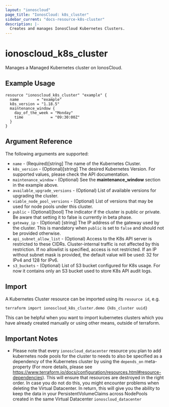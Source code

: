 ```yaml
---
layout: "ionoscloud"
page_title: "IonosCloud: k8s_cluster"
sidebar_current: "docs-resource-k8s-cluster"
description: |-
  Creates and manages IonosCloud Kubernetes Clusters.
---
```


# ionoscloud_k8s_cluster

Manages a Managed Kubernetes cluster on IonosCloud.

## Example Usage

```hcl
resource "ionoscloud_k8s_cluster" "example" {
  name        = "example"
  k8s_version = "1.18.5"
  maintenance_window {
    day_of_the_week = "Monday"
    time            = "09:30:00Z"
  }
}
```

## Argument Reference

The following arguments are supported:

- `name` - (Required)[string] The name of the Kubernetes Cluster.
- `k8s_version` - (Optional)[string] The desired Kubernetes Version. For supported values, please check the API documentation.
- `maintenance_window` - (Optional) See the **maintenance_window** section in the example above.
- `available_upgrade_versions` - (Optional) List of available versions for upgrading the cluster.
- `viable_node_pool_versions` - (Optional) List of versions that may be used for node pools under this cluster.
- `public` - (Optional)[bool] The indicator if the cluster is public or private. Be aware that setting it to false is currently in beta phase.
- `gateway_ip` - (Optional) [string] The IP address of the gateway used by the cluster. This is mandatory when `public` is set to `false` and should not be provided otherwise.
- `api_subnet_allow_list` - (Optional) Access to the K8s API server is restricted to these CIDRs. Cluster-internal traffic is not affected by this restriction. If no allowlist is specified, access is not restricted. If an IP without subnet mask is provided, the default value will be used: 32 for IPv4 and 128 for IPv6.
- `s3_buckets` - (Optional) List of S3 bucket configured for K8s usage. For now it contains only an S3 bucket used to store K8s API audit logs.


## Import

A Kubernetes Cluster resource can be imported using its `resource id`, e.g.

```shell
terraform import ionoscloud_k8s_cluster.demo {k8s_cluster uuid}
```

This can be helpful when you want to import kubernetes clusters which you have already created manually or using other means, outside of terraform.

## Important Notes

- Please note that every `ionoscloud_datacenter` resource you plan to add kubernetes node pools for the cluster to needs to also be specified as a dependency of the Kubernetes cluster by using the `depends_on` meta-property (For more details, please see https://www.terraform.io/docs/configuration/resources.html#resource-dependencies). This will ensure that resources are destroyed in the right order. In case you do not do this, you might encounter problems when deleting the Virtual Datacenter. In return, this will give you the ability to keep the data in your PersistentVolumeClaims across NodePools created in the same Virtual Datacenter `ionoscloud_datacenter`